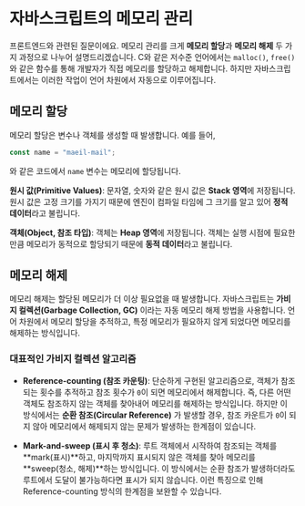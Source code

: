 # 자바스크립트의 메모리 관리

프론트엔드와 관련된 질문이에요. 메모리 관리를 크게 **메모리 할당**과 **메모리 해제** 두 가지 과정으로 나누어 설명드리겠습니다. C와 같은 저수준 언어에서는 `malloc()`, `free()`와 같은 함수를 통해 개발자가 직접 메모리를 할당하고 해제합니다. 하지만 자바스크립트에서는 이러한 작업이 언어 차원에서 자동으로 이루어집니다.

## 메모리 할당

메모리 할당은 변수나 객체를 생성할 때 발생합니다. 예를 들어,

```js
const name = "maeil-mail";
```

와 같은 코드에서 `name` 변수는 메모리에 할당됩니다.

**원시 값(Primitive Values)**: 문자열, 숫자와 같은 원시 값은 **Stack 영역**에 저장됩니다. 원시 값은 고정 크기를 가지기 때문에 엔진이 컴파일 타임에 그 크기를 알고 있어 **정적 데이터**라고 불립니다.

**객체(Object, 참조 타입)**: 객체는 **Heap 영역**에 저장됩니다. 객체는 실행 시점에 필요한 만큼 메모리가 동적으로 할당되기 때문에 **동적 데이터**라고 불립니다.

## 메모리 해제

메모리 해제는 할당된 메모리가 더 이상 필요없을 때 발생합니다. 자바스크립트는 **가비지 컬렉션(Garbage Collection, GC)** 이라는 자동 메모리 해제 방법을 사용합니다. 언어 차원에서 메모리 할당을 추적하고, 특정 메모리가 필요하지 않게 되었다면 메모리를 해제하는 방식입니다.

### 대표적인 가비지 컬렉션 알고리즘

- **Reference-counting (참조 카운팅)**: 단순하게 구현된 알고리즘으로, 객체가 참조되는 횟수를 추적하고 참조 횟수가 `0`이 되면 메모리에서 해제합니다. 즉, 다른 어떤 객체도 참조하지 않는 객체를 찾아내어 메모리를 해제하는 방식입니다. 하지만 이 방식에서는 **순환 참조(Circular Reference)** 가 발생할 경우, 참조 카운트가 `0`이 되지 않아 메모리에서 해제되지 않는 문제가 발생하는 한계점이 있습니다.

- **Mark-and-sweep (표시 후 청소)**: 루트 객체에서 시작하여 참조되는 객체를 **mark(표시)**하고, 마지막까지 표시되지 않은 객체를 찾아 메모리를 **sweep(청소, 해제)**하는 방식입니다. 이 방식에서는 순환 참조가 발생하더라도 루트에서 도달이 불가능하다면 표시가 되지 않습니다. 이런 특징으로 인해 Reference-counting 방식의 한계점을 보완할 수 있습니다.
